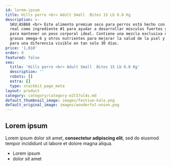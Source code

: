 ```yaml
---
id: lorem-ipsum
title: Hills perro <br> Adult Small  Bites 15 Lb 6.8 Kg
description: >-
  SKU:ASB68 <br> Este alimento premium seco para perros está hecho con pollo
  real como ingrediente #1 para ayudar a desarrollar músculos fuertes y magros y
  para mantener un peso corporal ideal. Contiene una mezcla exclusiva de ácidos
  grasos omega-6 y otros nutrientes para mejorar la salud de la piel y pelaje
  para una diferencia visible en tan solo 30 días.
price: '1,010'
order: 0
featured: false
seo:
  title: 'Hills perro <br> Adult Small  Bites 15 Lb 6.8 Kg'
  description: ''
  robots: []
  extra: []
  type: stackbit_page_meta
layout: product
category: category/category-e2l57ul4s.md
default_thumbnail_image: images/festive-kale.png
default_original_image: images/wonderful-onion.png
---
```

## Lorem ipsum

Lorem ipsum dolor sit amet, **consectetur adipiscing elit**, sed do eiusmod tempor incididunt ut labore et dolore magna aliqua.

- Lorem ipsum
- dolor sit amet
